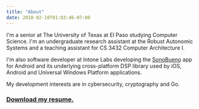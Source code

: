 ```yaml
---
title: "About"
date: 2018-02-18T01:03:46-07:00
---
```


I'm a senior at The University of Texas at El Paso studying Computer Science.
I'm an undergraduate research assistant at the Robust Autonomic Systems and a
teaching assistant for CS 3432 Computer Architecture I.

I'm also software developer at Intone Labs developing the [SonoBueno]
app for Android and its underlying cross-platform DSP library used by
iOS, Android and Universal Windows Platform applications.

My development interests are in cybersecurity, cryptography and Go.

### [Download my resume.][resume]

[resume]: /pdf/resume-eseymour.pdf
[SonoBueno]: http://sonobueno.com
